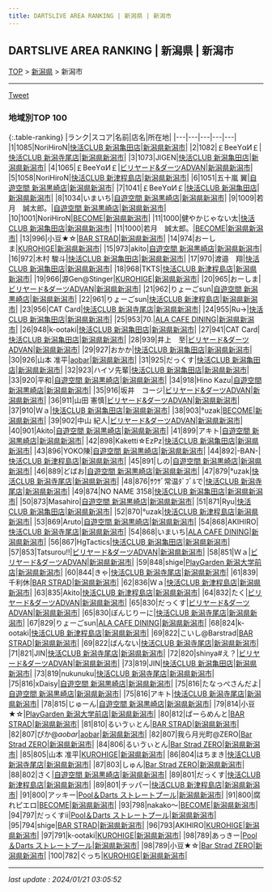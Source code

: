 ```yaml
---
title: DARTSLIVE AREA RANKING | 新潟県 | 新潟市
---
```

## DARTSLIVE AREA RANKING | 新潟県 | 新潟市

[TOP](/darts/rank/) > [新潟県](/darts/rank/新潟県/) > 新潟市

___

<a href="https://twitter.com/share?ref_src=twsrc%5Etfw" data-text="DARTSLIVE AREA RANKING | 新潟県新潟市" class="twitter-share-button" data-via="DARTSLIVE" data-hashtags="DARTSLIVE" data-related="DARTSLIVE" data-show-count="false">Tweet</a>

### 地域別TOP 100

{:.table-ranking}
|ランク|スコア|名前|店名|所在地|
|---|---|---|---|---|
|1|1085|NoriHiroN|<a href="https://search.dartslive.com/jp/shop/0fa93e3d69f50a3a25d56fb0e5c39bac">快活CLUB 新潟亀田店</a>|<a href="/darts/rank/新潟県/新潟市">新潟県新潟市</a>|
|2|1082|￡ΒееYαИ￡|<a href="https://search.dartslive.com/jp/shop/fb636fc90ab94eeff454cb89828a1cfe">快活CLUB 新潟寺尾店</a>|<a href="/darts/rank/新潟県/新潟市">新潟県新潟市</a>|
|3|1073|JIGEN|<a href="https://search.dartslive.com/jp/shop/0fa93e3d69f50a3a25d56fb0e5c39bac">快活CLUB 新潟亀田店</a>|<a href="/darts/rank/新潟県/新潟市">新潟県新潟市</a>|
|4|1065|￡ΒееYαИ￡|<a href="https://search.dartslive.com/jp/shop/1e8e6a728906ae90790ab824ce8730e5">ビリヤード&ダーツADVAN</a>|<a href="/darts/rank/新潟県/新潟市">新潟県新潟市</a>|
|5|1058|NoriHiroN|<a href="https://search.dartslive.com/jp/shop/de9e906e37621b55f454cb89828a1cfe">快活CLUB 新津程島店</a>|<a href="/darts/rank/新潟県/新潟市">新潟県新潟市</a>|
|6|1051|五十嵐 翼|<a href="https://search.dartslive.com/jp/shop/3a2b16daa3afd832a3f63593b5358cc4">自遊空間 新潟黒崎店</a>|<a href="/darts/rank/新潟県/新潟市">新潟県新潟市</a>|
|7|1041|￡ΒееYαИ￡|<a href="https://search.dartslive.com/jp/shop/0fa93e3d69f50a3a25d56fb0e5c39bac">快活CLUB 新潟亀田店</a>|<a href="/darts/rank/新潟県/新潟市">新潟県新潟市</a>|
|8|1034|いまいち|<a href="https://search.dartslive.com/jp/shop/3a2b16daa3afd832a3f63593b5358cc4">自遊空間 新潟黒崎店</a>|<a href="/darts/rank/新潟県/新潟市">新潟県新潟市</a>|
|9|1009|若月　誠太郎。|<a href="https://search.dartslive.com/jp/shop/3a2b16daa3afd832a3f63593b5358cc4">自遊空間 新潟黒崎店</a>|<a href="/darts/rank/新潟県/新潟市">新潟県新潟市</a>|
|10|1001|NoriHiroN|<a href="https://search.dartslive.com/jp/shop/b761ef2fb18e7d680d9b047a20a7ba1e">BECOME</a>|<a href="/darts/rank/新潟県/新潟市">新潟県新潟市</a>|
|11|1000|健やかじゃない太|<a href="https://search.dartslive.com/jp/shop/0fa93e3d69f50a3a25d56fb0e5c39bac">快活CLUB 新潟亀田店</a>|<a href="/darts/rank/新潟県/新潟市">新潟県新潟市</a>|
|11|1000|若月　誠太郎。|<a href="https://search.dartslive.com/jp/shop/b761ef2fb18e7d680d9b047a20a7ba1e">BECOME</a>|<a href="/darts/rank/新潟県/新潟市">新潟県新潟市</a>|
|13|996|小豆★☆|<a href="https://search.dartslive.com/jp/shop/19a3dd6e339274b40d9b047a20a7ba1e">BAR STRAD</a>|<a href="/darts/rank/新潟県/新潟市">新潟県新潟市</a>|
|14|974|おーしま|<a href="https://search.dartslive.com/jp/shop/4c18926da87e20fcb21333aee1bd51e4">KUROHIGE</a>|<a href="/darts/rank/新潟県/新潟市">新潟県新潟市</a>|
|15|973|akito|<a href="https://search.dartslive.com/jp/shop/3a2b16daa3afd832a3f63593b5358cc4">自遊空間 新潟黒崎店</a>|<a href="/darts/rank/新潟県/新潟市">新潟県新潟市</a>|
|16|972|木村 駿斗|<a href="https://search.dartslive.com/jp/shop/0fa93e3d69f50a3a25d56fb0e5c39bac">快活CLUB 新潟亀田店</a>|<a href="/darts/rank/新潟県/新潟市">新潟県新潟市</a>|
|17|970|渡邉　翔|<a href="https://search.dartslive.com/jp/shop/0fa93e3d69f50a3a25d56fb0e5c39bac">快活CLUB 新潟亀田店</a>|<a href="/darts/rank/新潟県/新潟市">新潟県新潟市</a>|
|18|968|TKTS|<a href="https://search.dartslive.com/jp/shop/de9e906e37621b55f454cb89828a1cfe">快活CLUB 新津程島店</a>|<a href="/darts/rank/新潟県/新潟市">新潟県新潟市</a>|
|19|966|源Gen@Stinger|<a href="https://search.dartslive.com/jp/shop/4c18926da87e20fcb21333aee1bd51e4">KUROHIGE</a>|<a href="/darts/rank/新潟県/新潟市">新潟県新潟市</a>|
|20|965|おーしま|<a href="https://search.dartslive.com/jp/shop/1e8e6a728906ae90790ab824ce8730e5">ビリヤード&ダーツADVAN</a>|<a href="/darts/rank/新潟県/新潟市">新潟県新潟市</a>|
|21|962|りょーごsun|<a href="https://search.dartslive.com/jp/shop/3a2b16daa3afd832a3f63593b5358cc4">自遊空間 新潟黒崎店</a>|<a href="/darts/rank/新潟県/新潟市">新潟県新潟市</a>|
|22|961|りょーごsun|<a href="https://search.dartslive.com/jp/shop/de9e906e37621b55f454cb89828a1cfe">快活CLUB 新津程島店</a>|<a href="/darts/rank/新潟県/新潟市">新潟県新潟市</a>|
|23|956|CAT Card|<a href="https://search.dartslive.com/jp/shop/fb636fc90ab94eeff454cb89828a1cfe">快活CLUB 新潟寺尾店</a>|<a href="/darts/rank/新潟県/新潟市">新潟県新潟市</a>|
|24|955|Ru→|<a href="https://search.dartslive.com/jp/shop/0fa93e3d69f50a3a25d56fb0e5c39bac">快活CLUB 新潟亀田店</a>|<a href="/darts/rank/新潟県/新潟市">新潟県新潟市</a>|
|25|953|70.|<a href="https://search.dartslive.com/jp/shop/6cf77b506a1589e9790ab824ce8730e5">ALA CAFE DINING</a>|<a href="/darts/rank/新潟県/新潟市">新潟県新潟市</a>|
|26|948|k-ootaki|<a href="https://search.dartslive.com/jp/shop/0fa93e3d69f50a3a25d56fb0e5c39bac">快活CLUB 新潟亀田店</a>|<a href="/darts/rank/新潟県/新潟市">新潟県新潟市</a>|
|27|941|CAT Card|<a href="https://search.dartslive.com/jp/shop/0fa93e3d69f50a3a25d56fb0e5c39bac">快活CLUB 新潟亀田店</a>|<a href="/darts/rank/新潟県/新潟市">新潟県新潟市</a>|
|28|939|井上　至|<a href="https://search.dartslive.com/jp/shop/1e8e6a728906ae90790ab824ce8730e5">ビリヤード&ダーツADVAN</a>|<a href="/darts/rank/新潟県/新潟市">新潟県新潟市</a>|
|29|927|おかか|<a href="https://search.dartslive.com/jp/shop/0fa93e3d69f50a3a25d56fb0e5c39bac">快活CLUB 新潟亀田店</a>|<a href="/darts/rank/新潟県/新潟市">新潟県新潟市</a>|
|30|926|山本 准平|<a href="https://search.dartslive.com/jp/shop/3baceaade9fb8a8d5f9f3321c1147265">aobar</a>|<a href="/darts/rank/新潟県/新潟市">新潟県新潟市</a>|
|31|925|だっくす|<a href="https://search.dartslive.com/jp/shop/0fa93e3d69f50a3a25d56fb0e5c39bac">快活CLUB 新潟亀田店</a>|<a href="/darts/rank/新潟県/新潟市">新潟県新潟市</a>|
|32|923|ハイソ先輩|<a href="https://search.dartslive.com/jp/shop/0fa93e3d69f50a3a25d56fb0e5c39bac">快活CLUB 新潟亀田店</a>|<a href="/darts/rank/新潟県/新潟市">新潟県新潟市</a>|
|33|920|平和|<a href="https://search.dartslive.com/jp/shop/3a2b16daa3afd832a3f63593b5358cc4">自遊空間 新潟黒崎店</a>|<a href="/darts/rank/新潟県/新潟市">新潟県新潟市</a>|
|34|918|Hino Kazu|<a href="https://search.dartslive.com/jp/shop/3a2b16daa3afd832a3f63593b5358cc4">自遊空間 新潟黒崎店</a>|<a href="/darts/rank/新潟県/新潟市">新潟県新潟市</a>|
|35|916|坂井　コージ|<a href="https://search.dartslive.com/jp/shop/1e8e6a728906ae90790ab824ce8730e5">ビリヤード&ダーツADVAN</a>|<a href="/darts/rank/新潟県/新潟市">新潟県新潟市</a>|
|36|911|山田 憲慎|<a href="https://search.dartslive.com/jp/shop/1e8e6a728906ae90790ab824ce8730e5">ビリヤード&ダーツADVAN</a>|<a href="/darts/rank/新潟県/新潟市">新潟県新潟市</a>|
|37|910|Ｗａ|<a href="https://search.dartslive.com/jp/shop/0fa93e3d69f50a3a25d56fb0e5c39bac">快活CLUB 新潟亀田店</a>|<a href="/darts/rank/新潟県/新潟市">新潟県新潟市</a>|
|38|903|°uzak|<a href="https://search.dartslive.com/jp/shop/b761ef2fb18e7d680d9b047a20a7ba1e">BECOME</a>|<a href="/darts/rank/新潟県/新潟市">新潟県新潟市</a>|
|39|902|中山 紀人|<a href="https://search.dartslive.com/jp/shop/1e8e6a728906ae90790ab824ce8730e5">ビリヤード&ダーツADVAN</a>|<a href="/darts/rank/新潟県/新潟市">新潟県新潟市</a>|
|40|901|Akito|<a href="https://search.dartslive.com/jp/shop/3a2b16daa3afd832a3f63593b5358cc4">自遊空間 新潟黒崎店</a>|<a href="/darts/rank/新潟県/新潟市">新潟県新潟市</a>|
|41|899|アキト|<a href="https://search.dartslive.com/jp/shop/3a2b16daa3afd832a3f63593b5358cc4">自遊空間 新潟黒崎店</a>|<a href="/darts/rank/新潟県/新潟市">新潟県新潟市</a>|
|42|898|Kaketti☆EzPz|<a href="https://search.dartslive.com/jp/shop/0fa93e3d69f50a3a25d56fb0e5c39bac">快活CLUB 新潟亀田店</a>|<a href="/darts/rank/新潟県/新潟市">新潟県新潟市</a>|
|43|896|YOKO陳|<a href="https://search.dartslive.com/jp/shop/3a2b16daa3afd832a3f63593b5358cc4">自遊空間 新潟黒崎店</a>|<a href="/darts/rank/新潟県/新潟市">新潟県新潟市</a>|
|44|892|-BAN-|<a href="https://search.dartslive.com/jp/shop/de9e906e37621b55f454cb89828a1cfe">快活CLUB 新津程島店</a>|<a href="/darts/rank/新潟県/新潟市">新潟県新潟市</a>|
|45|891|しの|<a href="https://search.dartslive.com/jp/shop/3a2b16daa3afd832a3f63593b5358cc4">自遊空間 新潟黒崎店</a>|<a href="/darts/rank/新潟県/新潟市">新潟県新潟市</a>|
|46|889|どばお|<a href="https://search.dartslive.com/jp/shop/3a2b16daa3afd832a3f63593b5358cc4">自遊空間 新潟黒崎店</a>|<a href="/darts/rank/新潟県/新潟市">新潟県新潟市</a>|
|47|879|°uzak|<a href="https://search.dartslive.com/jp/shop/fb636fc90ab94eeff454cb89828a1cfe">快活CLUB 新潟寺尾店</a>|<a href="/darts/rank/新潟県/新潟市">新潟県新潟市</a>|
|48|876|ｻｳｻﾞ常温ﾀﾞﾌﾞﾙで|<a href="https://search.dartslive.com/jp/shop/fb636fc90ab94eeff454cb89828a1cfe">快活CLUB 新潟寺尾店</a>|<a href="/darts/rank/新潟県/新潟市">新潟県新潟市</a>|
|49|874|NO NAME 3158|<a href="https://search.dartslive.com/jp/shop/0fa93e3d69f50a3a25d56fb0e5c39bac">快活CLUB 新潟亀田店</a>|<a href="/darts/rank/新潟県/新潟市">新潟県新潟市</a>|
|50|873|Masahiro|<a href="https://search.dartslive.com/jp/shop/3a2b16daa3afd832a3f63593b5358cc4">自遊空間 新潟黒崎店</a>|<a href="/darts/rank/新潟県/新潟市">新潟県新潟市</a>|
|51|871|Ryu|<a href="https://search.dartslive.com/jp/shop/0fa93e3d69f50a3a25d56fb0e5c39bac">快活CLUB 新潟亀田店</a>|<a href="/darts/rank/新潟県/新潟市">新潟県新潟市</a>|
|52|870|°uzak|<a href="https://search.dartslive.com/jp/shop/de9e906e37621b55f454cb89828a1cfe">快活CLUB 新津程島店</a>|<a href="/darts/rank/新潟県/新潟市">新潟県新潟市</a>|
|53|869|Aruto|<a href="https://search.dartslive.com/jp/shop/3a2b16daa3afd832a3f63593b5358cc4">自遊空間 新潟黒崎店</a>|<a href="/darts/rank/新潟県/新潟市">新潟県新潟市</a>|
|54|868|AKIHIRO|<a href="https://search.dartslive.com/jp/shop/fb636fc90ab94eeff454cb89828a1cfe">快活CLUB 新潟寺尾店</a>|<a href="/darts/rank/新潟県/新潟市">新潟県新潟市</a>|
|54|868|いまいち|<a href="https://search.dartslive.com/jp/shop/6cf77b506a1589e9790ab824ce8730e5">ALA CAFE DINING</a>|<a href="/darts/rank/新潟県/新潟市">新潟県新潟市</a>|
|56|867|HgTactics|<a href="https://search.dartslive.com/jp/shop/0fa93e3d69f50a3a25d56fb0e5c39bac">快活CLUB 新潟亀田店</a>|<a href="/darts/rank/新潟県/新潟市">新潟県新潟市</a>|
|57|853|Tatsurou!!|<a href="https://search.dartslive.com/jp/shop/1e8e6a728906ae90790ab824ce8730e5">ビリヤード&ダーツADVAN</a>|<a href="/darts/rank/新潟県/新潟市">新潟県新潟市</a>|
|58|851|Ｗａ|<a href="https://search.dartslive.com/jp/shop/1e8e6a728906ae90790ab824ce8730e5">ビリヤード&ダーツADVAN</a>|<a href="/darts/rank/新潟県/新潟市">新潟県新潟市</a>|
|59|848|shige|<a href="https://search.dartslive.com/jp/shop/4f0f8134d3be6c0728032249b44395af">PlayGarden 新潟大学前店</a>|<a href="/darts/rank/新潟県/新潟市">新潟県新潟市</a>|
|60|844|きゃ|<a href="https://search.dartslive.com/jp/shop/fb636fc90ab94eeff454cb89828a1cfe">快活CLUB 新潟寺尾店</a>|<a href="/darts/rank/新潟県/新潟市">新潟県新潟市</a>|
|61|839|千利休|<a href="https://search.dartslive.com/jp/shop/19a3dd6e339274b40d9b047a20a7ba1e">BAR STRAD</a>|<a href="/darts/rank/新潟県/新潟市">新潟県新潟市</a>|
|62|836|Ｗａ|<a href="https://search.dartslive.com/jp/shop/de9e906e37621b55f454cb89828a1cfe">快活CLUB 新津程島店</a>|<a href="/darts/rank/新潟県/新潟市">新潟県新潟市</a>|
|63|835|Akito|<a href="https://search.dartslive.com/jp/shop/de9e906e37621b55f454cb89828a1cfe">快活CLUB 新津程島店</a>|<a href="/darts/rank/新潟県/新潟市">新潟県新潟市</a>|
|64|832|たく|<a href="https://search.dartslive.com/jp/shop/1e8e6a728906ae90790ab824ce8730e5">ビリヤード&ダーツADVAN</a>|<a href="/darts/rank/新潟県/新潟市">新潟県新潟市</a>|
|65|830|だっくす|<a href="https://search.dartslive.com/jp/shop/1e8e6a728906ae90790ab824ce8730e5">ビリヤード&ダーツADVAN</a>|<a href="/darts/rank/新潟県/新潟市">新潟県新潟市</a>|
|65|830|ぼんじりーに|<a href="https://search.dartslive.com/jp/shop/fb636fc90ab94eeff454cb89828a1cfe">快活CLUB 新潟寺尾店</a>|<a href="/darts/rank/新潟県/新潟市">新潟県新潟市</a>|
|67|829|りょーごsun|<a href="https://search.dartslive.com/jp/shop/6cf77b506a1589e9790ab824ce8730e5">ALA CAFE DINING</a>|<a href="/darts/rank/新潟県/新潟市">新潟県新潟市</a>|
|68|824|k-ootaki|<a href="https://search.dartslive.com/jp/shop/de9e906e37621b55f454cb89828a1cfe">快活CLUB 新津程島店</a>|<a href="/darts/rank/新潟県/新潟市">新潟県新潟市</a>|
|69|822|こいし@Barstrad|<a href="https://search.dartslive.com/jp/shop/19a3dd6e339274b40d9b047a20a7ba1e">BAR STRAD</a>|<a href="/darts/rank/新潟県/新潟市">新潟県新潟市</a>|
|69|822|ばんない|<a href="https://search.dartslive.com/jp/shop/fb636fc90ab94eeff454cb89828a1cfe">快活CLUB 新潟寺尾店</a>|<a href="/darts/rank/新潟県/新潟市">新潟県新潟市</a>|
|71|821|JIN|<a href="https://search.dartslive.com/jp/shop/fb636fc90ab94eeff454cb89828a1cfe">快活CLUB 新潟寺尾店</a>|<a href="/darts/rank/新潟県/新潟市">新潟県新潟市</a>|
|72|820|shinya#え？|<a href="https://search.dartslive.com/jp/shop/1e8e6a728906ae90790ab824ce8730e5">ビリヤード&ダーツADVAN</a>|<a href="/darts/rank/新潟県/新潟市">新潟県新潟市</a>|
|73|819|JIN|<a href="https://search.dartslive.com/jp/shop/0fa93e3d69f50a3a25d56fb0e5c39bac">快活CLUB 新潟亀田店</a>|<a href="/darts/rank/新潟県/新潟市">新潟県新潟市</a>|
|73|819|nukunuku|<a href="https://search.dartslive.com/jp/shop/fb636fc90ab94eeff454cb89828a1cfe">快活CLUB 新潟寺尾店</a>|<a href="/darts/rank/新潟県/新潟市">新潟県新潟市</a>|
|75|816|xDaisy|<a href="https://search.dartslive.com/jp/shop/3a2b16daa3afd832a3f63593b5358cc4">自遊空間 新潟黒崎店</a>|<a href="/darts/rank/新潟県/新潟市">新潟県新潟市</a>|
|75|816|たなっぺさんだよ|<a href="https://search.dartslive.com/jp/shop/3a2b16daa3afd832a3f63593b5358cc4">自遊空間 新潟黒崎店</a>|<a href="/darts/rank/新潟県/新潟市">新潟県新潟市</a>|
|75|816|アキト|<a href="https://search.dartslive.com/jp/shop/fb636fc90ab94eeff454cb89828a1cfe">快活CLUB 新潟寺尾店</a>|<a href="/darts/rank/新潟県/新潟市">新潟県新潟市</a>|
|78|815|じゅーん|<a href="https://search.dartslive.com/jp/shop/3a2b16daa3afd832a3f63593b5358cc4">自遊空間 新潟黒崎店</a>|<a href="/darts/rank/新潟県/新潟市">新潟県新潟市</a>|
|79|814|小豆★☆|<a href="https://search.dartslive.com/jp/shop/4f0f8134d3be6c0728032249b44395af">PlayGarden 新潟大学前店</a>|<a href="/darts/rank/新潟県/新潟市">新潟県新潟市</a>|
|80|812|ぱーらめんと|<a href="https://search.dartslive.com/jp/shop/19a3dd6e339274b40d9b047a20a7ba1e">BAR STRAD</a>|<a href="/darts/rank/新潟県/新潟市">新潟県新潟市</a>|
|81|810|るいゔぃとん|<a href="https://search.dartslive.com/jp/shop/19a3dd6e339274b40d9b047a20a7ba1e">BAR STRAD</a>|<a href="/darts/rank/新潟県/新潟市">新潟県新潟市</a>|
|82|807|ぴか@_aobar_|<a href="https://search.dartslive.com/jp/shop/3baceaade9fb8a8d5f9f3321c1147265">aobar</a>|<a href="/darts/rank/新潟県/新潟市">新潟県新潟市</a>|
|82|807|我ら月光町@ZERO|<a href="https://search.dartslive.com/jp/shop/c723a21ed32f70fd0d9b047a20a7ba1e">Bar Strad ZERO</a>|<a href="/darts/rank/新潟県/新潟市">新潟県新潟市</a>|
|84|806|るいゔぃとん|<a href="https://search.dartslive.com/jp/shop/c723a21ed32f70fd0d9b047a20a7ba1e">Bar Strad ZERO</a>|<a href="/darts/rank/新潟県/新潟市">新潟県新潟市</a>|
|85|805|山本 准平|<a href="https://search.dartslive.com/jp/shop/4c18926da87e20fcb21333aee1bd51e4">KUROHIGE</a>|<a href="/darts/rank/新潟県/新潟市">新潟県新潟市</a>|
|86|804|はちまき|<a href="https://search.dartslive.com/jp/shop/fb636fc90ab94eeff454cb89828a1cfe">快活CLUB 新潟寺尾店</a>|<a href="/darts/rank/新潟県/新潟市">新潟県新潟市</a>|
|87|803|しゅん|<a href="https://search.dartslive.com/jp/shop/c723a21ed32f70fd0d9b047a20a7ba1e">Bar Strad ZERO</a>|<a href="/darts/rank/新潟県/新潟市">新潟県新潟市</a>|
|88|802|さく|<a href="https://search.dartslive.com/jp/shop/3a2b16daa3afd832a3f63593b5358cc4">自遊空間 新潟黒崎店</a>|<a href="/darts/rank/新潟県/新潟市">新潟県新潟市</a>|
|89|801|だっくす|<a href="https://search.dartslive.com/jp/shop/de9e906e37621b55f454cb89828a1cfe">快活CLUB 新津程島店</a>|<a href="/darts/rank/新潟県/新潟市">新潟県新潟市</a>|
|89|801|チッパー|<a href="https://search.dartslive.com/jp/shop/de9e906e37621b55f454cb89828a1cfe">快活CLUB 新津程島店</a>|<a href="/darts/rank/新潟県/新潟市">新潟県新潟市</a>|
|91|800|アッキー|<a href="https://search.dartslive.com/jp/shop/48be8242931445b60d9b047a20a7ba1e">Pool＆Darts ストレートプール</a>|<a href="/darts/rank/新潟県/新潟市">新潟県新潟市</a>|
|91|800|腐れピエロ|<a href="https://search.dartslive.com/jp/shop/b761ef2fb18e7d680d9b047a20a7ba1e">BECOME</a>|<a href="/darts/rank/新潟県/新潟市">新潟県新潟市</a>|
|93|798|nakako〜|<a href="https://search.dartslive.com/jp/shop/b761ef2fb18e7d680d9b047a20a7ba1e">BECOME</a>|<a href="/darts/rank/新潟県/新潟市">新潟県新潟市</a>|
|94|797|だっくすⅱ|<a href="https://search.dartslive.com/jp/shop/48be8242931445b60d9b047a20a7ba1e">Pool＆Darts ストレートプール</a>|<a href="/darts/rank/新潟県/新潟市">新潟県新潟市</a>|
|95|794|shige|<a href="https://search.dartslive.com/jp/shop/19a3dd6e339274b40d9b047a20a7ba1e">BAR STRAD</a>|<a href="/darts/rank/新潟県/新潟市">新潟県新潟市</a>|
|96|793|AKIHIRO|<a href="https://search.dartslive.com/jp/shop/4c18926da87e20fcb21333aee1bd51e4">KUROHIGE</a>|<a href="/darts/rank/新潟県/新潟市">新潟県新潟市</a>|
|97|791|k-ootaki|<a href="https://search.dartslive.com/jp/shop/4c18926da87e20fcb21333aee1bd51e4">KUROHIGE</a>|<a href="/darts/rank/新潟県/新潟市">新潟県新潟市</a>|
|98|789|あっきー|<a href="https://search.dartslive.com/jp/shop/48be8242931445b60d9b047a20a7ba1e">Pool＆Darts ストレートプール</a>|<a href="/darts/rank/新潟県/新潟市">新潟県新潟市</a>|
|98|789|小豆★☆|<a href="https://search.dartslive.com/jp/shop/c723a21ed32f70fd0d9b047a20a7ba1e">Bar Strad ZERO</a>|<a href="/darts/rank/新潟県/新潟市">新潟県新潟市</a>|
|100|782|ぐっち|<a href="https://search.dartslive.com/jp/shop/4c18926da87e20fcb21333aee1bd51e4">KUROHIGE</a>|<a href="/darts/rank/新潟県/新潟市">新潟県新潟市</a>|



___

_last update : 2024/01/21 03:05:52_


<script src="https://cdnjs.cloudflare.com/ajax/libs/jquery/3.6.1/jquery.min.js" integrity="sha512-aVKKRRi/Q/YV+4mjoKBsE4x3H+BkegoM/em46NNlCqNTmUYADjBbeNefNxYV7giUp0VxICtqdrbqU7iVaeZNXA==" crossorigin="anonymous" referrerpolicy="no-referrer"></script>
<script src="https://cdnjs.cloudflare.com/ajax/libs/jquery.tablesorter/2.31.3/js/jquery.tablesorter.min.js" integrity="sha512-qzgd5cYSZcosqpzpn7zF2ZId8f/8CHmFKZ8j7mU4OUXTNRd5g+ZHBPsgKEwoqxCtdQvExE5LprwwPAgoicguNg==" crossorigin="anonymous" referrerpolicy="no-referrer"></script>
<link rel="stylesheet" href="https://cdnjs.cloudflare.com/ajax/libs/jquery.tablesorter/2.31.3/css/theme.default.min.css" integrity="sha512-wghhOJkjQX0Lh3NSWvNKeZ0ZpNn+SPVXX1Qyc9OCaogADktxrBiBdKGDoqVUOyhStvMBmJQ8ZdMHiR3wuEq8+w==" crossorigin="anonymous" referrerpolicy="no-referrer" />
<script>
$(function() {
    $(".table-ranking").tablesorter({sortList:[[0, 0]]});
});
</script>

<script async src="https://platform.twitter.com/widgets.js" charset="utf-8"></script>